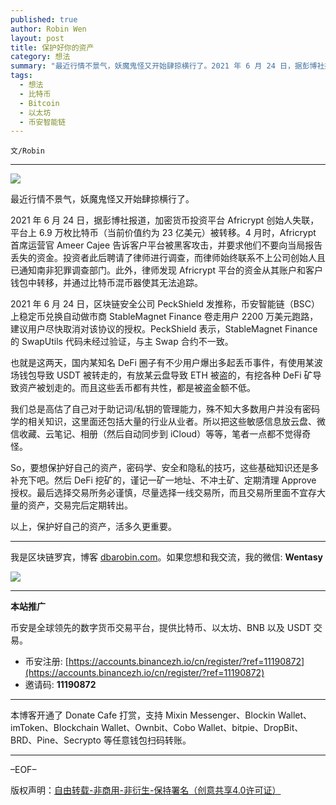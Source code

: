 ```yaml
---
published: true
author: Robin Wen
layout: post
title: 保护好你的资产
category: 想法
summary: "最近行情不景气，妖魔鬼怪又开始肆掠横行了。2021 年 6 月 24 日，据彭博社报道，加密货币投资平台 Africrypt 创始人失联，平台上 6.9 万枚比特币（当前价值约为 23 亿美元）被转移。4 月时，Africrypt 首席运营官 Ameer Cajee 告诉客户平台被黑客攻击，并要求他们不要向当局报告丢失的资金。投资者此后聘请了律师进行调查，而律师始终联系不上公司创始人且已通知南非犯罪调查部门。此外，律师发现 Africrypt 平台的资金从其账户和客户钱包中转移，并通过比特币混币器使其无法追踪。以上，保护好自己的资产，活多久更重要。"
tags:
  - 想法
  - 比特币
  - Bitcoin
  - 以太坊
  - 币安智能链
---
```


`文/Robin`

***

![](https://cdn.dbarobin.com/r5ytx5k.png)

最近行情不景气，妖魔鬼怪又开始肆掠横行了。

2021 年 6 月 24 日，据彭博社报道，加密货币投资平台 Africrypt 创始人失联，平台上 6.9 万枚比特币（当前价值约为 23 亿美元）被转移。4 月时，Africrypt 首席运营官 Ameer Cajee 告诉客户平台被黑客攻击，并要求他们不要向当局报告丢失的资金。投资者此后聘请了律师进行调查，而律师始终联系不上公司创始人且已通知南非犯罪调查部门。此外，律师发现 Africrypt 平台的资金从其账户和客户钱包中转移，并通过比特币混币器使其无法追踪。

2021 年 6 月 24 日，区块链安全公司 PeckShield 发推称，币安智能链（BSC）上稳定币兑换自动做市商 StableMagnet Finance 卷走用户 2200 万美元跑路，建议用户尽快取消对该协议的授权。PeckShield 表示，StableMagnet Finance 的 SwapUtils 代码未经过验证，与主 Swap 合约不一致。

也就是这两天，国内某知名 DeFi 圈子有不少用户爆出多起丢币事件，有使用某波场钱包导致 USDT 被转走的，有放某云盘导致 ETH 被盗的，有挖各种 DeFi 矿导致资产被划走的。而且这些丢币都有共性，都是被盗金额不低。

我们总是高估了自己对于助记词/私钥的管理能力，殊不知大多数用户并没有密码学的相关知识，这里面还包括大量的行业从业者。所以把这些敏感信息放云盘、微信收藏、云笔记、相册（然后自动同步到 iCloud）等等，笔者一点都不觉得奇怪。

So，要想保护好自己的资产，密码学、安全和隐私的技巧，这些基础知识还是多补充下吧。然后 DeFi 挖矿的，谨记一矿一地址、不冲土矿、定期清理 Approve 授权。最后选择交易所务必谨慎，尽量选择一线交易所，而且交易所里面不宜存大量的资产，交易完后定期转出。

以上，保护好自己的资产，活多久更重要。

***

我是区块链罗宾，博客 [dbarobin.com](https://dbarobin.com/)。如果您想和我交流，我的微信: **Wentasy**

![](https://cdn.dbarobin.com/v4yywe2.png)

***

**本站推广**

币安是全球领先的数字货币交易平台，提供比特币、以太坊、BNB 以及 USDT 交易。

* 币安注册: [https://accounts.binancezh.io/cn/register/?ref=11190872](https://accounts.binancezh.io/cn/register/?ref=11190872)
* 邀请码: **11190872**

***

本博客开通了 Donate Cafe 打赏，支持 Mixin Messenger、Blockin Wallet、imToken、Blockchain Wallet、Ownbit、Cobo Wallet、bitpie、DropBit、BRD、Pine、Secrypto 等任意钱包扫码转账。

<center>
    <div class="--donate-button"
         data-button-id="f8b9df0d-af9a-460d-8258-d3f435445075"
    ></div>
</center>

***

–EOF–

版权声明：[自由转载-非商用-非衍生-保持署名（创意共享4.0许可证）](http://creativecommons.org/licenses/by-nc-nd/4.0/deed.zh)